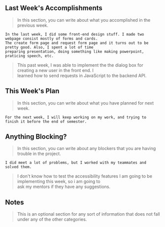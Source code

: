 ## Last Week's Accomplishments

> In this section, you can write about what you accomplished in the previous week.

    In the last week, I did some front-end design stuff. I made two webpage consist mostly of forms and cards.
    The create form page and request form page and it turns out to be pretty good. Also, I spent a lot of time 
    preparing presentation, doing something like making powerpoint, praticing speech, etc.

> This past week, I was able to implement the the dialog box for creating a new user in the front end. I \
> learned how to send requests in JavaScript to the backend API.

## This Week's Plan

> In this section, you can write about what you have planned for next week.

    For the next week, I will keep working on my work, and trying to finish it before the end of semester.

## Anything Blocking?

> In this section, you can write about any blockers that you are having trouble in the project.

    I did meet a lot of problems, but I worked with my teammates and solved them.

> I don't know how to test the accessibility features I am going to be implementing this week, so i am going to \
> ask my mentors if they have any suggestions.

## Notes

> This is an optional section for any sort of information that does not fall under any of the other categories.
